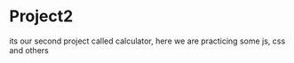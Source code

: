 # Project2
its our second project called calculator, here we are practicing some js, css and others
